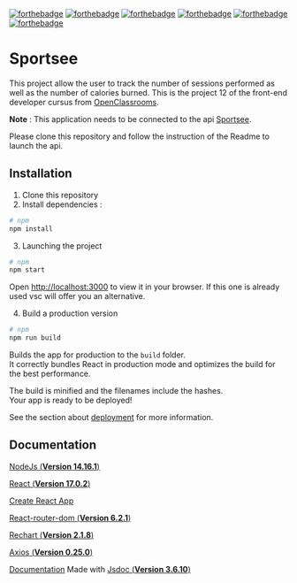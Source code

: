 [![forthebadge](https://img.shields.io/badge/Make%20with-React-blue)](https://forthebadge.com)
[![forthebadge](https://img.shields.io/badge/Dependencie-React--router--dom-red)](https://forthebadge.com)
[![forthebadge](https://img.shields.io/badge/Dependencie-Recharts-red)](https://forthebadge.com)
[![forthebadge](https://img.shields.io/badge/Dependencie-Axios-red)](https://forthebadge.com)
[![forthebadge](https://img.shields.io/badge/Dependencie-Jsdoc-red)](https://forthebadge.com)
[![forthebadge](https://img.shields.io/badge/Author-Lajoux%20Guillaume-brightgreen)](https://forthebadge.com)

# Sportsee

This project allow the user to track the number of sessions performed as well as the number of calories burned. This is the project 12 of the front-end developer cursus from [OpenClassrooms](https://openclassrooms.com/fr/paths/516-developpeur-dapplication-javascript-react).

**Note** : This application needs to be connected to the api [Sportsee](https://github.com/OpenClassrooms-Student-Center/P9-front-end-dashboard).

Please clone this repository and follow the instruction of the Readme to launch the api.

## Installation

1. Clone this repository
2. Install dependencies :

```sh
# npm
npm install

```

3. Launching the project

```sh
# npm
npm start
```

Open [http://localhost:3000](http://localhost:3000) to view it in your browser.
If this one is already used vsc will offer you an alternative.

4. Build a production version

```sh
# npm
npm run build
```

Builds the app for production to the `build` folder.\
It correctly bundles React in production mode and optimizes the build for the best performance.

The build is minified and the filenames include the hashes.\
Your app is ready to be deployed!

See the section about [deployment](https://facebook.github.io/create-react-app/docs/deployment) for more information.

## Documentation

[NodeJs (**Version 14.16.1**)](https://nodejs.org/en/)

[React (**Version 17.0.2**)](https://fr.reactjs.org/)

[Create React App](https://github.com/facebook/create-react-app)

[React-router-dom (**Version 6.2.1**)](https://reactrouter.com/)

[Rechart (**Version 2.1.8**)](https://recharts.org/en-US)

[Axios (**Version 0.25.0**)](https://github.com/axios/axios)

[Documentation](https://glajoux.github.io/SportSee-LajouxGuillaume_12_07012022/) Made with [Jsdoc (**Version 3.6.10**)](https://jsdoc.app/)

